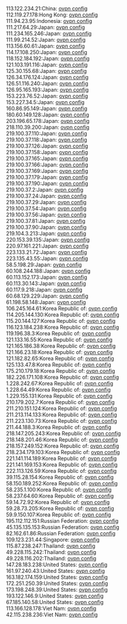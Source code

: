 113.122.234.21:China: [ovpn config](vpn/113_122_234_21.ovpn)  
112.119.27.178:Hong Kong: [ovpn config](vpn/112_119_27_178.ovpn)  
111.94.23.95:Indonesia: [ovpn config](vpn/111_94_23_95.ovpn)  
111.217.64.29:Japan: [ovpn config](vpn/111_217_64_29.ovpn)  
111.234.165.246:Japan: [ovpn config](vpn/111_234_165_246.ovpn)  
111.99.214.52:Japan: [ovpn config](vpn/111_99_214_52.ovpn)  
113.156.60.61:Japan: [ovpn config](vpn/113_156_60_61.ovpn)  
114.17.108.250:Japan: [ovpn config](vpn/114_17_108_250.ovpn)  
118.152.184.192:Japan: [ovpn config](vpn/118_152_184_192.ovpn)  
121.103.191.116:Japan: [ovpn config](vpn/121_103_191_116.ovpn)  
125.30.155.68:Japan: [ovpn config](vpn/125_30_155_68.ovpn)  
126.34.176.124:Japan: [ovpn config](vpn/126_34_176_124.ovpn)  
126.51.116.240:Japan: [ovpn config](vpn/126_51_116_240.ovpn)  
126.95.165.193:Japan: [ovpn config](vpn/126_95_165_193.ovpn)  
153.223.76.52:Japan: [ovpn config](vpn/153_223_76_52.ovpn)  
153.227.34.5:Japan: [ovpn config](vpn/153_227_34_5.ovpn)  
160.86.95.149:Japan: [ovpn config](vpn/160_86_95_149.ovpn)  
180.60.149.128:Japan: [ovpn config](vpn/180_60_149_128.ovpn)  
203.196.65.178:Japan: [ovpn config](vpn/203_196_65_178.ovpn)  
218.110.39.200:Japan: [ovpn config](vpn/218_110_39_200.ovpn)  
219.100.37.110:Japan: [ovpn config](vpn/219_100_37_110.ovpn)  
219.100.37.118:Japan: [ovpn config](vpn/219_100_37_118.ovpn)  
219.100.37.126:Japan: [ovpn config](vpn/219_100_37_126.ovpn)  
219.100.37.158:Japan: [ovpn config](vpn/219_100_37_158.ovpn)  
219.100.37.165:Japan: [ovpn config](vpn/219_100_37_165.ovpn)  
219.100.37.166:Japan: [ovpn config](vpn/219_100_37_166.ovpn)  
219.100.37.169:Japan: [ovpn config](vpn/219_100_37_169.ovpn)  
219.100.37.179:Japan: [ovpn config](vpn/219_100_37_179.ovpn)  
219.100.37.190:Japan: [ovpn config](vpn/219_100_37_190.ovpn)  
219.100.37.2:Japan: [ovpn config](vpn/219_100_37_2.ovpn)  
219.100.37.24:Japan: [ovpn config](vpn/219_100_37_24.ovpn)  
219.100.37.29:Japan: [ovpn config](vpn/219_100_37_29.ovpn)  
219.100.37.54:Japan: [ovpn config](vpn/219_100_37_54.ovpn)  
219.100.37.56:Japan: [ovpn config](vpn/219_100_37_56.ovpn)  
219.100.37.81:Japan: [ovpn config](vpn/219_100_37_81.ovpn)  
219.100.37.90:Japan: [ovpn config](vpn/219_100_37_90.ovpn)  
219.104.3.213:Japan: [ovpn config](vpn/219_104_3_213.ovpn)  
220.153.39.135:Japan: [ovpn config](vpn/220_153_39_135.ovpn)  
220.97.161.221:Japan: [ovpn config](vpn/220_97_161_221.ovpn)  
223.133.21.72:Japan: [ovpn config](vpn/223_133_21_72.ovpn)  
223.135.43.55:Japan: [ovpn config](vpn/223_135_43_55.ovpn)  
58.5.198.29:Japan: [ovpn config](vpn/58_5_198_29.ovpn)  
60.108.244.188:Japan: [ovpn config](vpn/60_108_244_188.ovpn)  
60.113.152.173:Japan: [ovpn config](vpn/60_113_152_173.ovpn)  
60.113.30.143:Japan: [ovpn config](vpn/60_113_30_143.ovpn)  
60.117.9.218:Japan: [ovpn config](vpn/60_117_9_218.ovpn)  
60.68.129.229:Japan: [ovpn config](vpn/60_68_129_229.ovpn)  
61.198.58.148:Japan: [ovpn config](vpn/61_198_58_148.ovpn)  
106.245.164.61:Korea Republic of: [ovpn config](vpn/106_245_164_61.ovpn)  
114.205.144.130:Korea Republic of: [ovpn config](vpn/114_205_144_130.ovpn)  
115.20.144.127:Korea Republic of: [ovpn config](vpn/115_20_144_127.ovpn)  
116.123.184.238:Korea Republic of: [ovpn config](vpn/116_123_184_238.ovpn)  
119.196.38.3:Korea Republic of: [ovpn config](vpn/119_196_38_3.ovpn)  
121.133.16.55:Korea Republic of: [ovpn config](vpn/121_133_16_55.ovpn)  
121.165.186.38:Korea Republic of: [ovpn config](vpn/121_165_186_38.ovpn)  
121.166.23.18:Korea Republic of: [ovpn config](vpn/121_166_23_18.ovpn)  
121.182.82.65:Korea Republic of: [ovpn config](vpn/121_182_82_65.ovpn)  
125.133.47.8:Korea Republic of: [ovpn config](vpn/125_133_47_8.ovpn)  
175.210.179.18:Korea Republic of: [ovpn config](vpn/175_210_179_18.ovpn)  
182.226.171.108:Korea Republic of: [ovpn config](vpn/182_226_171_108.ovpn)  
1.228.242.67:Korea Republic of: [ovpn config](vpn/1_228_242_67.ovpn)  
1.228.64.49:Korea Republic of: [ovpn config](vpn/1_228_64_49.ovpn)  
1.229.155.131:Korea Republic of: [ovpn config](vpn/1_229_155_131.ovpn)  
210.179.202.7:Korea Republic of: [ovpn config](vpn/210_179_202_7.ovpn)  
211.210.151.124:Korea Republic of: [ovpn config](vpn/211_210_151_124.ovpn)  
211.213.114.133:Korea Republic of: [ovpn config](vpn/211_213_114_133.ovpn)  
211.223.130.73:Korea Republic of: [ovpn config](vpn/211_223_130_73.ovpn)  
211.44.188.3:Korea Republic of: [ovpn config](vpn/211_44_188_3.ovpn)  
218.147.205.243:Korea Republic of: [ovpn config](vpn/218_147_205_243.ovpn)  
218.148.201.46:Korea Republic of: [ovpn config](vpn/218_148_201_46.ovpn)  
218.157.249.152:Korea Republic of: [ovpn config](vpn/218_157_249_152.ovpn)  
218.234.179.103:Korea Republic of: [ovpn config](vpn/218_234_179_103.ovpn)  
221.141.114.189:Korea Republic of: [ovpn config](vpn/221_141_114_189.ovpn)  
221.141.169.153:Korea Republic of: [ovpn config](vpn/221_141_169_153.ovpn)  
222.113.126.59:Korea Republic of: [ovpn config](vpn/222_113_126_59.ovpn)  
39.115.28.154:Korea Republic of: [ovpn config](vpn/39_115_28_154.ovpn)  
58.150.189.252:Korea Republic of: [ovpn config](vpn/58_150_189_252.ovpn)  
58.235.1.100:Korea Republic of: [ovpn config](vpn/58_235_1_100.ovpn)  
58.237.64.60:Korea Republic of: [ovpn config](vpn/58_237_64_60.ovpn)  
59.14.72.92:Korea Republic of: [ovpn config](vpn/59_14_72_92.ovpn)  
59.28.73.205:Korea Republic of: [ovpn config](vpn/59_28_73_205.ovpn)  
59.9.150.107:Korea Republic of: [ovpn config](vpn/59_9_150_107.ovpn)  
195.112.112.151:Russian Federation: [ovpn config](vpn/195_112_112_151.ovpn)  
45.135.135.153:Russian Federation: [ovpn config](vpn/45_135_135_153.ovpn)  
82.162.61.86:Russian Federation: [ovpn config](vpn/82_162_61_86.ovpn)  
109.123.231.44:Singapore: [ovpn config](vpn/109_123_231_44.ovpn)  
115.87.238.247:Thailand: [ovpn config](vpn/115_87_238_247.ovpn)  
49.228.115.242:Thailand: [ovpn config](vpn/49_228_115_242.ovpn)  
49.228.116.202:Thailand: [ovpn config](vpn/49_228_116_202.ovpn)  
147.28.183.238:United States: [ovpn config](vpn/147_28_183_238.ovpn)  
161.97.240.43:United States: [ovpn config](vpn/161_97_240_43.ovpn)  
163.182.174.159:United States: [ovpn config](vpn/163_182_174_159.ovpn)  
172.251.250.39:United States: [ovpn config](vpn/172_251_250_39.ovpn)  
173.198.248.39:United States: [ovpn config](vpn/173_198_248_39.ovpn)  
193.122.146.9:United States: [ovpn config](vpn/193_122_146_9.ovpn)  
67.185.140.58:United States: [ovpn config](vpn/67_185_140_58.ovpn)  
113.166.128.178:Viet Nam: [ovpn config](vpn/113_166_128_178.ovpn)  
42.115.238.236:Viet Nam: [ovpn config](vpn/42_115_238_236.ovpn)  
